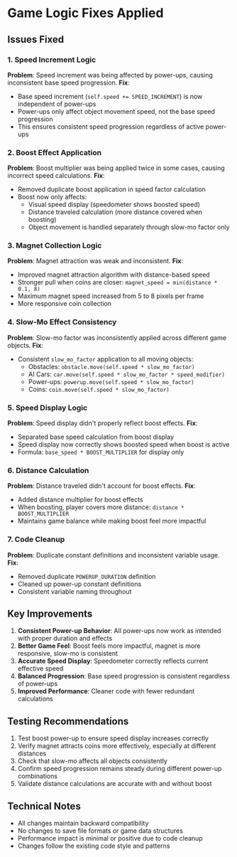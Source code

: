 # Game Logic Fixes Applied

## Issues Fixed

### 1. Speed Increment Logic
**Problem**: Speed increment was being affected by power-ups, causing inconsistent base speed progression.
**Fix**: 
- Base speed increment (`self.speed += SPEED_INCREMENT`) is now independent of power-ups
- Power-ups only affect object movement speed, not the base speed progression
- This ensures consistent speed progression regardless of active power-ups

### 2. Boost Effect Application
**Problem**: Boost multiplier was being applied twice in some cases, causing incorrect speed calculations.
**Fix**:
- Removed duplicate boost application in speed factor calculation
- Boost now only affects:
  - Visual speed display (speedometer shows boosted speed)
  - Distance traveled calculation (more distance covered when boosting)
  - Object movement is handled separately through slow-mo factor only

### 3. Magnet Collection Logic
**Problem**: Magnet attraction was weak and inconsistent.
**Fix**:
- Improved magnet attraction algorithm with distance-based speed
- Stronger pull when coins are closer: `magnet_speed = min(distance * 0.1, 8)`
- Maximum magnet speed increased from 5 to 8 pixels per frame
- More responsive coin collection

### 4. Slow-Mo Effect Consistency
**Problem**: Slow-mo factor was inconsistently applied across different game objects.
**Fix**:
- Consistent `slow_mo_factor` application to all moving objects:
  - Obstacles: `obstacle.move(self.speed * slow_mo_factor)`
  - AI Cars: `car.move(self.speed * slow_mo_factor * speed_modifier)`
  - Power-ups: `powerup.move(self.speed * slow_mo_factor)`
  - Coins: `coin.move(self.speed * slow_mo_factor)`

### 5. Speed Display Logic
**Problem**: Speed display didn't properly reflect boost effects.
**Fix**:
- Separated base speed calculation from boost display
- Speed display now correctly shows boosted speed when boost is active
- Formula: `base_speed * BOOST_MULTIPLIER` for display only

### 6. Distance Calculation
**Problem**: Distance traveled didn't account for boost effects.
**Fix**:
- Added distance multiplier for boost effects
- When boosting, player covers more distance: `distance * BOOST_MULTIPLIER`
- Maintains game balance while making boost feel more impactful

### 7. Code Cleanup
**Problem**: Duplicate constant definitions and inconsistent variable usage.
**Fix**:
- Removed duplicate `POWERUP_DURATION` definition
- Cleaned up power-up constant definitions
- Consistent variable naming throughout

## Key Improvements

1. **Consistent Power-up Behavior**: All power-ups now work as intended with proper duration and effects
2. **Better Game Feel**: Boost feels more impactful, magnet is more responsive, slow-mo is consistent
3. **Accurate Speed Display**: Speedometer correctly reflects current effective speed
4. **Balanced Progression**: Base speed progression is consistent regardless of power-ups
5. **Improved Performance**: Cleaner code with fewer redundant calculations

## Testing Recommendations

1. Test boost power-up to ensure speed display increases correctly
2. Verify magnet attracts coins more effectively, especially at different distances
3. Check that slow-mo affects all objects consistently
4. Confirm speed progression remains steady during different power-up combinations
5. Validate distance calculations are accurate with and without boost

## Technical Notes

- All changes maintain backward compatibility
- No changes to save file formats or game data structures
- Performance impact is minimal or positive due to code cleanup
- Changes follow the existing code style and patterns
